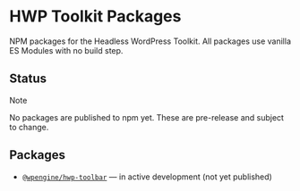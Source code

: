 # HWP Toolkit Packages

NPM packages for the Headless WordPress Toolkit. All packages use vanilla ES Modules with no build step.

## Status

>[!NOTE]
>No packages are published to npm yet. These are pre-release and subject to change.

## Packages

- [`@wpengine/hwp-toolbar`](./hwp-toolbar/README.md) — in active development (not yet published)

